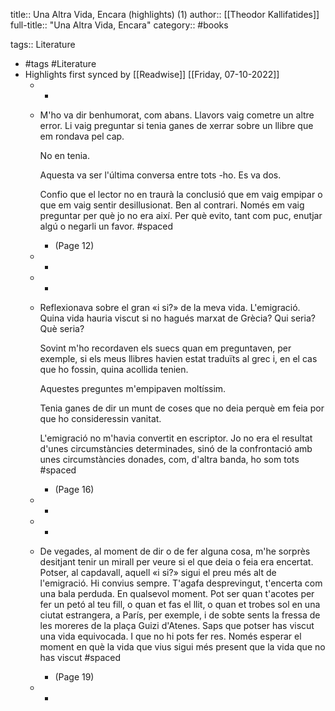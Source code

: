title:: Una Altra Vida, Encara (highlights) (1)
author:: [[Theodor Kallifatides]]
full-title:: "Una Altra Vida, Encara"
category:: #books

tags:: Literature

- #tags #Literature
- Highlights first synced by [[Readwise]] [[Friday, 07-10-2022]]
	- -
	- M'ho va dir benhumorat, com abans. Llavors vaig cometre un altre error. Li vaig preguntar si tenia ganes de xerrar sobre un llibre que em rondava pel cap.
	  
	  No en tenia.
	  
	  Aquesta va ser l'última conversa entre tots -ho. Es va dos.
	  
	  Confio que el lector no en traurà la conclusió que em vaig empipar o que em vaig sentir desillusionat. Ben al contrari. Només em vaig preguntar per què jo no era així. Per què evito, tant com puc, enutjar algú o negarli un favor. #spaced
		- (Page 12)
	- -
	- -
	- Reflexionava sobre el gran «i si?» de la meva vida. L'emigració. Quina vida hauria viscut si no hagués marxat de Grècia? Qui seria? Què seria?
	  
	  Sovint m'ho recordaven els suecs quan em preguntaven, per exemple, si els meus llibres havien estat traduïts al grec i, en el cas que ho fossin, quina acollida tenien.
	  
	  Aquestes preguntes m'empipaven moltíssim.
	  
	  Tenia ganes de dir un munt de coses que no deia perquè em feia por que ho consideressin vanitat.
	  
	  L'emigració no m'havia convertit en escriptor. Jo no era el resultat d'unes circumstàncies determinades, sinó de la confrontació amb unes circumstàncies donades, com, d'altra banda, ho som tots #spaced
		- (Page 16)
	- -
	- -
	- De vegades, al moment de dir o de fer alguna cosa, m'he sorprès desitjant tenir un mirall per veure si el que deia o feia era encertat. Potser, al capdavall, aquell «i si?» sigui el preu més alt de l'emigració. Hi convius sempre. T'agafa desprevingut, t'encerta com una bala perduda. En qualsevol moment. Pot ser quan t'acotes per fer un petó al teu fill, o quan et fas el llit, o quan et trobes sol en una ciutat estrangera, a París, per exemple, i de sobte sents la fressa de les moreres de la plaça  Guizi d'Atenes. Saps que potser has viscut una vida equivocada. I que no hi pots fer res. Només esperar el moment en què la vida que vius sigui més present que la vida que no has viscut #spaced
		- (Page 19)
	- -